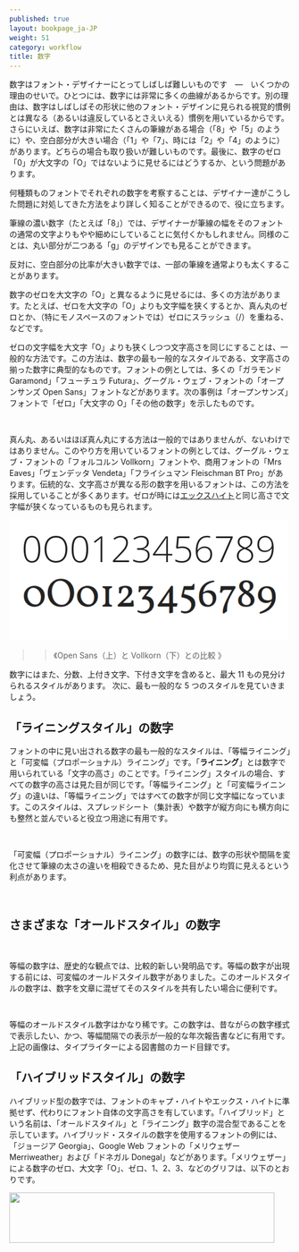 ```yaml
---
published: true
layout: bookpage_ja-JP
weight: 51
category: workflow
title: 数字
---
```


数字はフォント・デザイナーにとってしばしば難しいものです　&mdash;　いくつかの理由のせいで。ひとつには、数字には非常に多くの曲線があるからです。別の理由は、数字はしばしばその形状に他のフォント・デザインに見られる視覚的慣例とは異なる（あるいは違反しているとさえいえる）慣例を用いているからです。さらにいえば、数字は非常にたくさんの筆線がある場合（「8」や「5」のように）や、空白部分が大きい場合（「1」や「7」、時には「2」や「4」のように）があります。どちらの場合も取り扱いが難しいものです。最後に、数字のゼロ「0」が大文字の「O」ではないように見せるにはどうするか、という問題があります。

何種類ものフォントでそれぞれの数字を考察することは、デザイナー達がこうした問題に対処してきた方法をより詳しく知ることができるので、役に立ちます。

筆線の濃い数字（たとえば「8」）では、デザイナーが筆線の幅をそのフォントの通常の文字よりもやや細めにしていることに気付くかもしれません。同様のことは、丸い部分が二つある「g」のデザインでも見ることができます。

反対に、空白部分の比率が大きい数字では、一部の筆線を通常よりも太くすることがあります。

数字のゼロを大文字の「O」と異なるように見せるには、多くの方法があります。たとえば、ゼロを大文字の「O」よりも文字幅を狭くするとか、真ん丸のゼロとか、（特にモノスペースのフォントでは）ゼロにスラッシュ（/）を重ねる、などです。

ゼロの文字幅を大文字「O」よりも狭くしつつ文字高さを同じにすることは、一般的な方法です。この方法は、数字の最も一般的なスタイルである、文字高さの揃った数字に典型的なものです。フォントの例としては、多くの「ガラモンド Garamond」「フューチュラ Futura」、グーグル・ウェブ・フォントの「オープンサンズ Open Sans」フォントなどがあります。次の事例は「オープンサンズ」フォントで「ゼロ」「大文字の O」「その他の数字」を示したものです。

<img src="../en-US/images/open-sans-numbers.png" alt="">

真ん丸、あるいはほぼ真ん丸にする方法は一般的ではありませんが、ないわけではありません。このやり方を用いているフォントの例としては、グーグル・ウェブ・フォントの「フォルコルン Vollkorn」フォントや、商用フォントの「Mrs Eaves」「ヴェンデッタ Vendeta」「フライシュマン Fleischman BT Pro」があります。伝統的な、文字高さが異なる形の数字を用いるフォントは、この方法を採用していることが多くあります。ゼロが時には[エックスハイト](../ja-JP/Glossary.md#x-height-エックスハイト小文字の高さ)と同じ高さで文字幅が狭くなっているものも見られます。

<img src="../ja-JP/images/OpenSans_vs_Vollkorn.png" alt="">

>>《Open Sans（上）と Vollkorn（下）との比較 》

数字にはまた、分数、上付き文字、下付き文字を含めると、最大 11 もの見分けられるスタイルがあります。 次に、最も一般的な 5 つのスタイルを見ていきましょう。

## 「ライニングスタイル」の数字

フォントの中に見い出される数字の最も一般的なスタイルは、「等幅ライニング」と「可変幅（プロポーショナル）ライニング」です。「**ライニング**」とは数字で用いられている「文字の高さ」のことです。「ライニング」スタイルの場合、すべての数字の高さは見た目が同じです。「等幅ライニング」と「可変幅ライニング」の違いは、「等幅ライニング」ではすべての数字が同じ文字幅になっています。このスタイルは、スプレッドシート（集計表）や数字が縦方向にも横方向にも整然と並んでいると役立つ用途に有用です。

<img src="../en-US/images/2Tabularlining2.png" alt="">

「可変幅（プロポーショナル）ライニング」の数字には、数字の形状や間隔を変化させて筆線の太さの違いを相殺できるため、見た目がより均質に見えるという利点があります。

<img src="../en-US/images/2Lining%20Proportional.png" alt="">



## さまざまな「オールドスタイル」の数字

<img src="../en-US/images/2Proportional%20oldstyle.png" alt="">

等幅の数字は、歴史的な観点では、比較的新しい発明品です。等幅の数字が出現する前には、可変幅のオールドスタイル数字がありました。このオールドスタイルの数字は、数字を文章に混ぜてそのスタイルを共有したい場合に便利です。

<img src="../en-US/images/2tabular%20oldstyle.png" alt="">

等幅のオールドスタイル数字はかなり稀です。この数字は、昔ながらの数字様式で表示したい、かつ、等幅間隔での表示が一般的な年次報告書などに有用です。上記の画像は、タイプライターによる図書館のカード目録です。

## 「ハイブリッドスタイル」の数字

ハイブリッド型の数字では、フォントのキャプ・ハイトやエックス・ハイトに準拠せず、代わりにフォント自体の文字高さを有しています。「ハイブリッド」という名前は、「オールドスタイル」と「ライニング」数字の混合型であることを示しています。ハイブリッド・スタイルの数字を使用するフォントの例には、「ジョージア Georgia」、Google Web フォントの「メリウェザー Merriweather」および「ドネガル Donegal」などがあります。「メリウェザー」による数字のゼロ、大文字「O」、ゼロ、1、2、3、などのグリフは、以下のとおりです。

<img src="../en-US/images/Merriweather-numbers.png" alt="" height="90" width="475">
